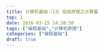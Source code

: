 ```yaml
---
title: 计算机基础（13）组成原理之计算篇
top: 1
date: 2016-03-15 14:38:50
tags: ["编程基础","计算机原理"]
categories: ["编程基础"]
draft: true
---
```


